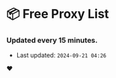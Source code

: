 # :package: Free Proxy List
### Updated every 15 minutes.

- Last updated: `2024-09-21 04:26`

:heart:
